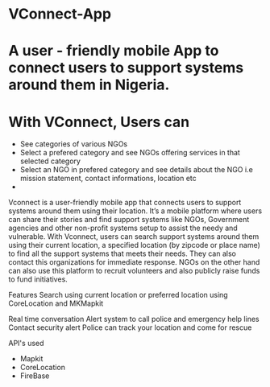 # VConnect-App
# A user - friendly mobile App to connect users to support systems around them in Nigeria.

# With VConnect, Users can
 - See categories of various NGOs
 - Select a prefered category and see NGOs offering services in that selected category
 - Select an NGO in prefered category and see details about the NGO i.e mission statement, contact informations, location etc
 - 

Vconnect is a user-friendly mobile app that connects users to support systems around them using their location.
It’s a mobile platform where users can share their stories and find support systems like NGOs,
Government agencies and other non-profit systems setup to assist the needy and vulnerable.
With Vconnect, users can search support systems around them using their current location, 
a specified location (by zipcode or place name) to find all the support systems that meets their needs. 
They can also contact this organizations for immediate response.
NGOs on the other hand can also use this platform to recruit volunteers and also publicly raise funds to fund initiatives. 

Features
Search using current location or preferred location using CoreLocation and MKMapkit

Real time conversation 
Alert system to call police and emergency help lines
Contact security alert
Police can track your location and come for rescue

API's used
- Mapkit
- CoreLocation
- FireBase
